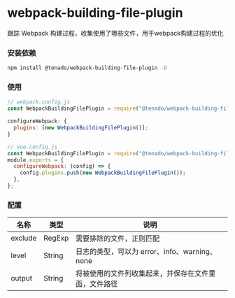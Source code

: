 # webpack-building-file-plugin

跟踪 Webpack 构建过程，收集使用了哪些文件，用于webpack构建过程的优化

### 安装依赖

```bash
npm install @tenado/webpack-building-file-plugin -D

```

### 使用

```js
// webpack.config.js
const WebpackBuildingFilePlugin = require("@tenado/webpack-building-file-plugin");

configureWebpack: {
  plugins: [new WebpackBuildingFilePlugin()];
}

// vue.config.js
const WebpackBuildingFilePlugin = require("@tenado/webpack-building-file-plugin");
module.exports = {
  configureWebpack: (config) => {
    config.plugins.push(new WebpackBuildingFilePlugin());
  },
};
```

### 配置

| 名称    | 类型   | 说明                                          |
| ------- | ------ | --------------------------------------------- |
| exclude | RegExp | 需要排除的文件，正则匹配                      |
| level   | String | 日志的类型，可以为 error、info、warning、none |
| output  | String | 将被使用的文件列收集起来，并保存在文件里面，文件路径    |
